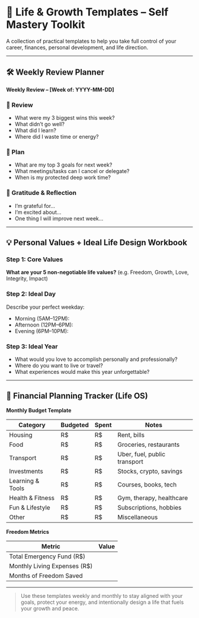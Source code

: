 # 🌱 Life & Growth Templates – Self Mastery Toolkit

A collection of practical templates to help you take full control of your career, finances, personal development, and life direction.

---

## 🛠 Weekly Review Planner

**Weekly Review – [Week of: YYYY-MM-DD]**

### 🔁 Review
- What were my 3 biggest wins this week?
- What didn’t go well?
- What did I learn?
- Where did I waste time or energy?

### 🎯 Plan
- What are my top 3 goals for next week?
- What meetings/tasks can I cancel or delegate?
- When is my protected deep work time?

### 🙏 Gratitude & Reflection
- I’m grateful for...
- I’m excited about...
- One thing I will improve next week...

---

## 💡 Personal Values + Ideal Life Design Workbook

### Step 1: Core Values
**What are your 5 non-negotiable life values?** (e.g. Freedom, Growth, Love, Integrity, Impact)

### Step 2: Ideal Day
Describe your perfect weekday:
- Morning (5AM–12PM):
- Afternoon (12PM–6PM):
- Evening (6PM–10PM):

### Step 3: Ideal Year
- What would you love to accomplish personally and professionally?
- Where do you want to live or travel?
- What experiences would make this year unforgettable?

---

## 💸 Financial Planning Tracker (Life OS)

**Monthly Budget Template**

| Category         | Budgeted | Spent | Notes                       |
|------------------|----------|-------|-----------------------------|
| Housing          | R$       | R$    | Rent, bills                 |
| Food             | R$       | R$    | Groceries, restaurants      |
| Transport        | R$       | R$    | Uber, fuel, public transport|
| Investments      | R$       | R$    | Stocks, crypto, savings     |
| Learning & Tools | R$       | R$    | Courses, books, tech        |
| Health & Fitness | R$       | R$    | Gym, therapy, healthcare    |
| Fun & Lifestyle  | R$       | R$    | Subscriptions, hobbies      |
| Other            | R$       | R$    | Miscellaneous               |

**Freedom Metrics**

| Metric                      | Value    |
|-----------------------------|----------|
| Total Emergency Fund (R$)  |          |
| Monthly Living Expenses (R$)|         |
| Months of Freedom Saved     |          |

---

> Use these templates weekly and monthly to stay aligned with your goals, protect your energy, and intentionally design a life that fuels your growth and peace.

